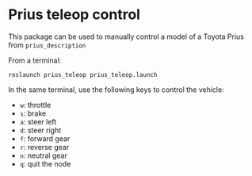 # Prius teleop control

This package can be used to manually control a model of a Toyota Prius from `prius_description`

From a terminal:

`roslaunch prius_teleop prius_teleop.launch`

In the same terminal, use the following keys to control the vehicle:

* `w`: throttle
* `s`: brake
* `a`: steer left
* `d`: steer right
* `f`: forward gear
* `r`: reverse gear
* `n`: neutral gear
* `q`: quit the node
